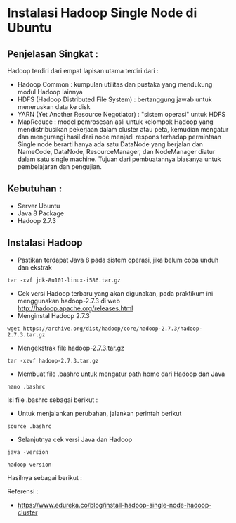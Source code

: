 # Instalasi Hadoop Single Node di Ubuntu #
## Penjelasan Singkat : ##
Hadoop terdiri dari empat lapisan utama terdiri dari :
* Hadoop Common : kumpulan utilitas dan pustaka yang mendukung modul Hadoop lainnya
* HDFS (Hadoop Distributed File System) : bertanggung jawab untuk meneruskan data ke disk
* YARN (Yet Another Resource Negotiator) : "sistem operasi" untuk HDFS
* MapReduce : model pemrosesan asli untuk kelompok Hadoop yang mendistribusikan pekerjaan dalam cluster atau peta, kemudian mengatur dan mengurangi hasil dari node menjadi respons terhadap permintaan
Single node berarti hanya ada satu DataNode yang berjalan dan NameCode, DataNode, ResourceManager, dan NodeManager diatur dalam satu single machine. Tujuan dari pembuatannya biasanya untuk pembelajaran dan pengujian.
## Kebutuhan : ##
* Server Ubuntu
* Java 8 Package
* Hadoop 2.7.3

## Instalasi Hadoop ##
* Pastikan terdapat Java 8 pada sistem operasi, jika belum coba unduh dan ekstrak
```
tar -xvf jdk-8u101-linux-i586.tar.gz
```
* Cek versi Hadoop terbaru yang akan digunakan, pada praktikum ini menggunakan hadoop-2.7.3 di web http://hadoop.apache.org/releases.html
* Menginstal Hadoop 2.7.3
```
wget https://archive.org/dist/hadoop/core/hadoop-2.7.3/hadoop-2.7.3.tar.gz
```
* Mengekstrak file hadoop-2.7.3.tar.gz
```
tar -xzvf hadoop-2.7.3.tar.gz
```
* Membuat file .bashrc untuk mengatur path home dari Hadoop dan Java
```
nano .bashrc
```
Isi file .bashrc sebagai berikut :

* Untuk menjalankan perubahan, jalankan perintah berikut
```
source .bashrc
```
* Selanjutnya cek versi Java dan Hadoop
```
java -version
```

```
hadoop version
```
Hasilnya sebagai berikut :


Referensi :
* https://www.edureka.co/blog/install-hadoop-single-node-hadoop-cluster